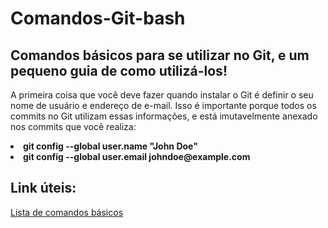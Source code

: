 # Comandos-Git-bash
<h2>Comandos básicos para se utilizar no Git, e um pequeno guia de como utilizá-los!</h2>

A primeira coisa que você deve fazer quando instalar o Git é definir o seu nome de usuário e endereço de e-mail. Isso é importante porque todos os commits no Git utilizam essas informações, e está imutavelmente anexado nos commits que você realiza:

<li><strong>git config --global user.name "John Doe"</strong></li>
<li><strong>git config --global user.email johndoe@example.com</strong></li>


## Link úteis:
[Lista de comandos básicos](https://comandosgit.github.io/)

